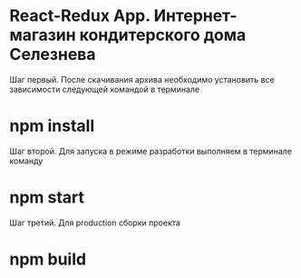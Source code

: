 # React-Redux App. Интернет-магазин кондитерского дома Селезнева

Шаг первый. После скачивания архива необходимо установить все зависимости следующей командой в терминале

# npm install

Шаг второй. Для запуска в режиме разработки выполняем в терминале команду

# npm start

Шаг третий. Для production сборки проекта

# npm build

